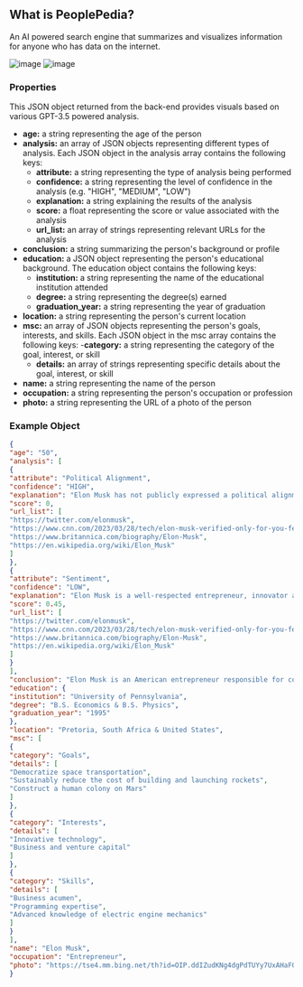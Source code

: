 ## What is PeoplePedia?

An AI powered search engine that summarizes and visualizes information for anyone who has data on the internet.

![image](https://user-images.githubusercontent.com/66019710/228403877-bea9568f-96d1-4897-b5e8-01dcece7a52e.png)
![image](https://user-images.githubusercontent.com/66019710/228404612-d4bacfc7-566a-476a-8619-5a019b86f508.png)


### Properties

This JSON object returned from the back-end provides visuals based on various GPT-3.5 powered analysis.


- **age:** a string representing the age of the person
- **analysis:** an array of JSON objects representing different types of analysis. Each JSON object in the analysis array contains the following keys:   
  - **attribute:** a string representing the type of analysis being performed
  - **confidence:** a string representing the level of confidence in the analysis (e.g. "HIGH", "MEDIUM", "LOW")
  - **explanation:** a string explaining the results of the analysis
  - **score:** a float representing the score or value associated with the analysis
  - **url_list:** an array of strings representing relevant URLs for the analysis
- **conclusion:** a string summarizing the person's background or profile
- **education:** a JSON object representing the person's educational background. The education object contains the following keys:
  - **institution:** a string representing the name of the educational institution attended
  - **degree:** a string representing the degree(s) earned
  - **graduation_year:** a string representing the year of graduation
- **location:** a string representing the person's current location
- **msc:** an array of JSON objects representing the person's goals, interests, and skills. Each JSON object in the msc array contains the following keys:
  -**category:** a string representing the category of the goal, interest, or skill
  - **details:** an array of strings representing specific details about the goal, interest, or skill
- **name:** a string representing the name of the person
- **occupation:** a string representing the person's occupation or profession
- **photo:** a string representing the URL of a photo of the person

### Example Object
```json
{
"age": "50",
"analysis": [
{
"attribute": "Political Alignment",
"confidence": "HIGH",
"explanation": "Elon Musk has not publicly expressed a political alignment.",
"score": 0,
"url_list": [
"https://twitter.com/elonmusk",
"https://www.cnn.com/2023/03/28/tech/elon-musk-verified-only-for-you-feed/index.html",
"https://www.britannica.com/biography/Elon-Musk",
"https://en.wikipedia.org/wiki/Elon_Musk"
]
},
{
"attribute": "Sentiment",
"confidence": "LOW",
"explanation": "Elon Musk is a well-respected entrepreneur, innovator and philanthropist.",
"score": 0.45,
"url_list": [
"https://twitter.com/elonmusk",
"https://www.cnn.com/2023/03/28/tech/elon-musk-verified-only-for-you-feed/index.html",
"https://www.britannica.com/biography/Elon-Musk",
"https://en.wikipedia.org/wiki/Elon_Musk"
]
}
],
"conclusion": "Elon Musk is an American entrepreneur responsible for co-founding the electronic-payment firm PayPal, forming SpaceX and being one of the first significant investors in, as well as chief executive officer of, the electric car manufacturer Tesla. In addition, he acquired Twitter in 2022.",
"education": {
"institution": "University of Pennsylvania",
"degree": "B.S. Economics & B.S. Physics",
"graduation_year": "1995"
},
"location": "Pretoria, South Africa & United States",
"msc": [
{
"category": "Goals",
"details": [
"Democratize space transportation",
"Sustainably reduce the cost of building and launching rockets",
"Construct a human colony on Mars"
]
},
{
"category": "Interests",
"details": [
"Innovative technology",
"Business and venture capital"
]
},
{
"category": "Skills",
"details": [
"Business acumen",
"Programming expertise",
"Advanced knowledge of electric engine mechanics"
]
}
],
"name": "Elon Musk",
"occupation": "Entrepreneur",
"photo": "https://tse4.mm.bing.net/th?id=OIP.ddIZudKNg4dgPdTUYy7UxAHaFQ&pid=Api"
}
```
